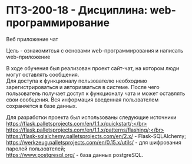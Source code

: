 # ПТЗ-200-18 - Дисциплина: web-программирование
Веб приложение чат

Цель - ознакомитсья с основами web-программирования и написать web-приложение

В ходе обучения был реализован проект сайт-чат, на котором люди могут оставлять сообщения.</br>
Для доступа к функционалу пользователю необходимо зарегистрироваться и авторизваться в системе. После чего пользователь получает доступ к функционалу чата и может оставлять свои сообщения. Вся информация введенная пользвателем сохраняется в базе данных.</br>

Для разработки проекта был использованы следующие источники</br>
https://flask.palletsprojects.com/en/1.1.x/quickstart/;</br>
https://flask.palletsprojects.com/en/1.1.x/patterns/flashing/;</br>
https://flask-sqlalchemy.palletsprojects.com/en/2.x/ - Flask-SQLAlchemy;</br>
https://werkzeug.palletsprojects.com/en/0.15.x/utils/ - для шифрования паролей пользовтелей;</br>
https://www.postgresql.org/ - база данных postgreSQL.</br>
